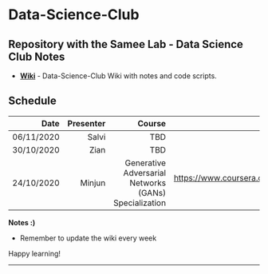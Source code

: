 # Data-Science-Club
Repository with the Samee Lab - Data Science Club Notes
---

- __[Wiki](https://github.com/sameelab/Data-Science-Club/wiki)__ - Data-Science-Club Wiki with notes and code scripts.


## Schedule

| Date        | Presenter |  Course     | Link |
| ------:     | ------:   | ------:     | ------: |
| 06/11/2020  | Salvi     | TBD         | TBD |
| 30/10/2020  | Zian      | TBD         | TBD |
| 24/10/2020  | Minjun    | Generative Adversarial Networks (GANs) Specialization | https://www.coursera.org/specializations/generative-adversarial-networks-gans |



__Notes :)__

- Remember to update the wiki every week

Happy learning!

---
